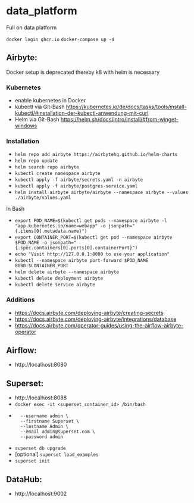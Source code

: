 # data_platform
Full on data platform

`docker login ghcr.io`
`docker-compose up -d`

## Airbyte: 
Docker setup is deprecated thereby k8 with helm is necessary
### Kubernetes
- enable kubernetes in Docker
- kubectl via Git-Bash https://kubernetes.io/de/docs/tasks/tools/install-kubectl/#installation-der-kubectl-anwendung-mit-curl
- Helm via Git-Bash https://helm.sh/docs/intro/install/#from-winget-windows
### Installation
- `helm repo add airbyte https://airbytehq.github.io/helm-charts`
- `helm repo update`
- `helm search repo airbyte`
- `kubectl create namespace airbyte`
- `kubectl apply -f airbyte/secrets.yaml -n airbyte`
- `kubectl apply -f airbyte/postgres-service.yaml`
- `helm install airbyte airbyte/airbyte --namespace airbyte --values ./airbyte/values.yaml`

In Bash
- `export POD_NAME=$(kubectl get pods --namespace airbyte -l "app.kubernetes.io/name=webapp" -o jsonpath="{.items[0].metadata.name}")`
- `export CONTAINER_PORT=$(kubectl get pod --namespace airbyte $POD_NAME -o jsonpath="{.spec.containers[0].ports[0].containerPort}")`
- `echo "Visit http://127.0.0.1:8080 to use your application"`
- `kubectl --namespace airbyte port-forward $POD_NAME 8080:$CONTAINER_PORT`
- `helm delete airbyte --namespace airbyte`
- `kubectl delete deployment airbyte`
- `kubectl delete service airbyte`


### Additions
- https://docs.airbyte.com/deploying-airbyte/creating-secrets
- https://docs.airbyte.com/deploying-airbyte/integrations/database
- https://docs.airbyte.com/operator-guides/using-the-airflow-airbyte-operator

## Airflow: 
- http://localhost:8080

## Superset: 
- http://localhost:8088
- `docker exec -it <superset_container_id> /bin/bash`
- ```superset fab create-admin \
    --username admin \
    --firstname Superset \
    --lastname Admin \
    --email admin@superset.com \
    --password admin
  ```
- `superset db upgrade`
- [optional] `superset load_examples`
- `superset init`



## DataHub: 
- http://localhost:9002
